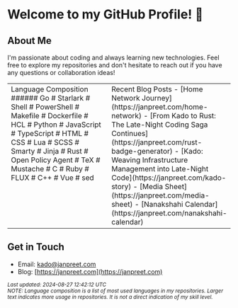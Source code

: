 # Welcome to my GitHub Profile! 👋

## About Me
I'm passionate about coding and always learning new technologies. Feel free to explore my repositories and don't hesitate to reach out if you have any questions or collaboration ideas!

<table>
<tr>
<td valign="top" width="50%">
Language Composition
###### Go # Starlark # Shell # PowerShell # Makefile # Dockerfile # HCL # Python # JavaScript # TypeScript # HTML # CSS # Lua # SCSS # Smarty # Jinja # Rust # Open Policy Agent # TeX # Mustache # C # Ruby # FLUX # C++ # Vue # sed
</td>
<td valign="top" width="50%">
Recent Blog Posts
- [Home Network Journey](https://janpreet.com/home-network)
- [From Kado to Rust: The Late-Night Coding Saga Continues](https://janpreet.com/rust-badge-generator)
- [Kado: Weaving Infrastructure Management into Late-Night Code](https://janpreet.com/kado-story)
- [Media Sheet](https://janpreet.com/media-sheet)
- [Nanakshahi Calendar](https://janpreet.com/nanakshahi-calendar)
</td>
</tr>
</table>

## Get in Touch
- Email: [kado@janpreet.com](mailto:kado@janpreet.com)
- Blog: [https://janpreet.com](https://janpreet.com)

<small><i>Last updated: 2024-08-27 12:42:12 UTC</i></small><br />
<small><i>NOTE: Language composition is a list of most used languages in my repositories. Larger text indicates more usage in repositories. It is not a direct indication of my skill level.</i></small>